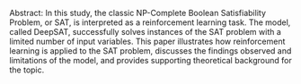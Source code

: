 Abstract:
In this study, the classic NP-Complete Boolean Satisfiability Problem, or SAT, is interpreted as a reinforcement learning task. The model, called DeepSAT, successfully solves instances of the SAT problem with a limited number of input variables. This paper illustrates how reinforcement learning is applied to the SAT problem, discusses the findings observed and limitations of the model, and provides supporting theoretical background for the topic.
